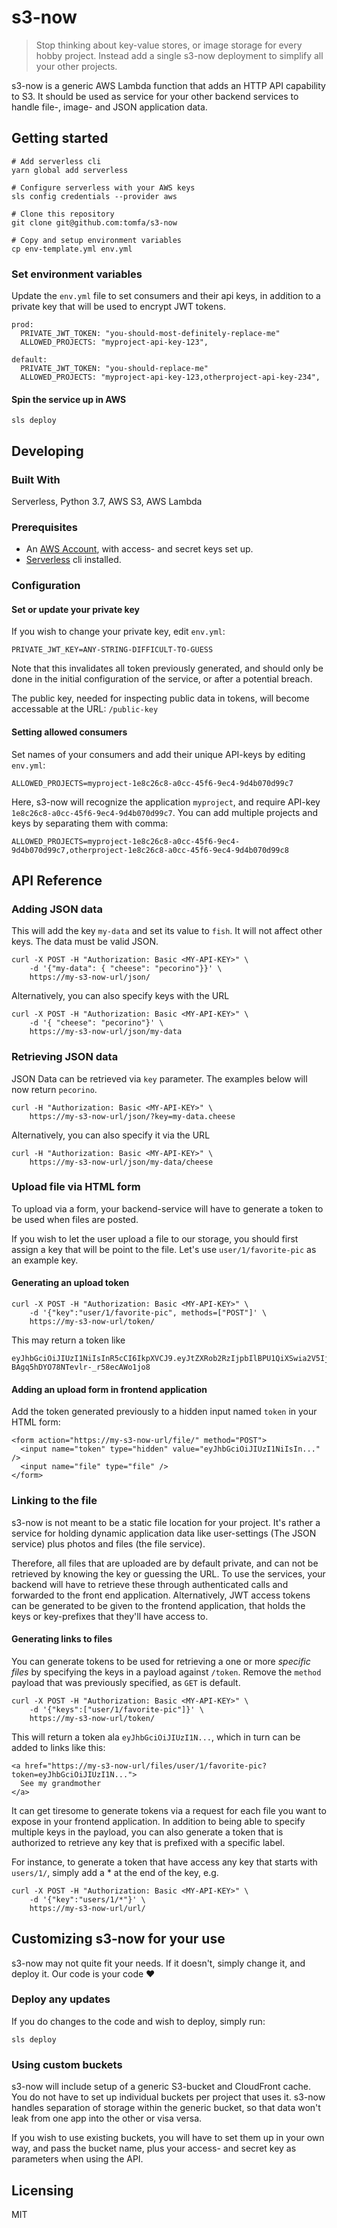 # s3-now

> Stop thinking about key-value stores, or image storage for every hobby project.
> Instead add a single s3-now deployment to simplify all your other projects.

s3-now is a generic AWS Lambda function that adds an HTTP API capability to S3.
It should be used as service for your other backend services to handle file-, image-
and JSON application data.

## Getting started

```
# Add serverless cli
yarn global add serverless

# Configure serverless with your AWS keys
sls config credentials --provider aws

# Clone this repository
git clone git@github.com:tomfa/s3-now

# Copy and setup environment variables
cp env-template.yml env.yml
```
### Set environment variables
Update the `env.yml` file to set consumers and their api keys, in addition to a
private key that will be used to encrypt JWT tokens.

```
prod:
  PRIVATE_JWT_TOKEN: "you-should-most-definitely-replace-me"
  ALLOWED_PROJECTS: "myproject-api-key-123",

default:
  PRIVATE_JWT_TOKEN: "you-should-replace-me"
  ALLOWED_PROJECTS: "myproject-api-key-123,otherproject-api-key-234",
```

#### Spin the service up in AWS
```
sls deploy
```

## Developing

### Built With
Serverless, Python 3.7, AWS S3, AWS Lambda

### Prerequisites
- An [AWS Account](https://aws.amazon.com/getting-started/), with access- and secret keys set up.
- [Serverless](https://serverless.com) cli installed.

### Configuration

#### Set or update your private key
If you wish to change your private key, edit `env.yml`:
```
PRIVATE_JWT_KEY=ANY-STRING-DIFFICULT-TO-GUESS
```
Note that this invalidates all token previously generated, and should only be done
in the initial configuration of the service, or after a potential breach.

The public key, needed for inspecting public data in tokens, will become 
accessable at the URL: `/public-key`

#### Setting allowed consumers
Set names of your consumers and add their unique API-keys by editing `env.yml`:
```
ALLOWED_PROJECTS=myproject-1e8c26c8-a0cc-45f6-9ec4-9d4b070d99c7
```

Here, s3-now will recognize the application `myproject`, and require API-key
`1e8c26c8-a0cc-45f6-9ec4-9d4b070d99c7`. You can add multiple projects and keys
by separating them with comma:
```
ALLOWED_PROJECTS=myproject-1e8c26c8-a0cc-45f6-9ec4-9d4b070d99c7,otherproject-1e8c26c8-a0cc-45f6-9ec4-9d4b070d99c8
```

## API Reference 

### Adding JSON data
This will add the key `my-data` and set its value to `fish`. It will not 
affect other keys. The data must be valid JSON.
```
curl -X POST -H "Authorization: Basic <MY-API-KEY>" \
    -d '{"my-data": { "cheese": "pecorino"}}' \
    https://my-s3-now-url/json/
```

Alternatively, you can also specify keys with the URL
```
curl -X POST -H "Authorization: Basic <MY-API-KEY>" \
    -d '{ "cheese": "pecorino"}' \
    https://my-s3-now-url/json/my-data
```

### Retrieving JSON data
JSON Data can be retrieved via `key` parameter. The examples below will 
now return `pecorino`.
```
curl -H "Authorization: Basic <MY-API-KEY>" \
    https://my-s3-now-url/json/?key=my-data.cheese
```

Alternatively, you can also specify it via the URL
```
curl -H "Authorization: Basic <MY-API-KEY>" \
    https://my-s3-now-url/json/my-data/cheese
```

### Upload file via HTML form
To upload via a form, your backend-service will have to generate a token to 
be used when files are posted.

If you wish to let the user upload a file to our storage, you should first 
assign a key that will be point to the file. Let's use `user/1/favorite-pic` 
as an example key.

#### Generating an upload token
```
curl -X POST -H "Authorization: Basic <MY-API-KEY>" \
    -d '{"key":"user/1/favorite-pic", methods=["POST"]' \
    https://my-s3-now-url/token/
```

This may return a token like 
```
eyJhbGciOiJIUzI1NiIsInR5cCI6IkpXVCJ9.eyJtZXRob2RzIjpbIlBPU1QiXSwia2V5IjoidXNlcnMvMS9pbWFnZXMvMTIzIiwiYXBwIjoiTXlFeGFtcGxlQXBwIiwiaWF0IjoxNTE2MjM5MDIyfQ.KLPsXrlZC3e-BAgq5hDYO78NTevlr-_r58ecAWo1jo8
```

#### Adding an upload form in frontend application

Add the token generated previously to a hidden input named `token` in your 
HTML form:
```
<form action="https://my-s3-now-url/file/" method="POST">
  <input name="token" type="hidden" value="eyJhbGciOiJIUzI1NiIsIn..." />
  <input name="file" type="file" />
</form>
```

### Linking to the file
s3-now is not meant to be a static file location for your project. It's 
rather a service for holding dynamic application data like user-settings 
(The JSON service) plus photos and files (the file service).

Therefore, all files that are uploaded are by default private, and can 
not be retrieved by knowing the key or guessing the URL. To use the services,
your backend will have to retrieve these through authenticated calls and 
forwarded to the front end application. Alternatively, JWT access tokens 
can be generated to be given to the frontend application, that holds the 
keys or key-prefixes that they'll have access to. 

#### Generating links to files

You can generate tokens to be used for retrieving a one or more 
*specific files* by specifying the keys in a payload against `/token`. 
Remove the `method` payload that was previously specified, as `GET` is default.
```
curl -X POST -H "Authorization: Basic <MY-API-KEY>" \
    -d '{"keys":["user/1/favorite-pic"]}' \
    https://my-s3-now-url/token/
```

This will return a token ala ```eyJhbGciOiJIUzI1N...```, which in 
turn can be added to links like this:
```
<a href="https://my-s3-now-url/files/user/1/favorite-pic?token=eyJhbGciOiJIUzI1N...">
  See my grandmother
</a>
```

It can get tiresome to generate tokens via a request for each file
you want to expose in your frontend application. In addition to being able
to specify multiple keys in the payload, you can also generate a token that
is authorized to retrieve any key that is prefixed with a specific label.

For instance, to generate a token that have access any key that starts
with `users/1/`, simply add a * at the end of the key, e.g.
```
curl -X POST -H "Authorization: Basic <MY-API-KEY>" \
    -d '{"key":"users/1/*"}' \
    https://my-s3-now-url/url/
```

## Customizing s3-now for your use
s3-now may not quite fit your needs. If it doesn't, simply change it, and 
deploy it. Our code is your code ❤️


### Deploy any updates
If you do changes to the code and wish to deploy, simply run:

```
sls deploy
```

### Using custom buckets

s3-now will include setup of a generic S3-bucket and CloudFront cache. You do 
not have to set up individual buckets per project that uses it. s3-now handles
separation of storage within the generic bucket, so that data won't leak from
one app into the other or visa versa.

If you wish to use existing buckets, you will have to set them up in your own 
way, and pass the bucket name, plus your access- and secret key as parameters
when using the API.

## Licensing
MIT
